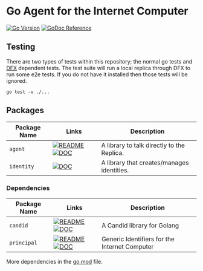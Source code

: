 # Go Agent for the Internet Computer

[![Go Version](https://img.shields.io/github/go-mod/go-version/aviate-labs/agent-go.svg)](https://github.com/aviate-labs/agent-go)
[![GoDoc Reference](https://img.shields.io/badge/godoc-reference-blue.svg)](https://pkg.go.dev/github.com/aviate-labs/agent-go)

## Testing

There are two types of tests within this repository; the normal go tests and [DFX](https://github.com/dfinity/sdk) dependent tests. The test suite will run a local replica through DFX to run some e2e tests. If you do not have it installed then those tests will be ignored.

```shell
go test -v ./...
```

## Packages

| Package Name | Links | Description |
|---|---|---|
| `agent` | [![README](https://img.shields.io/badge/-README-green)](https://github.com/aviate-labs/agent-go) [![DOC](https://img.shields.io/badge/-DOC-blue)](https://pkg.go.dev/github.com/aviate-labs/agent-go) | A library to talk directly to the Replica. |  
| `identity` | [![DOC](https://img.shields.io/badge/-DOC-blue)](https://pkg.go.dev/github.com/aviate-labs/agent-go/identity) | A library that creates/manages identities. |

### Dependencies

| Package Name | Links | Description |
|---|---|---|
| `candid` | [![README](https://img.shields.io/badge/-README-green)](https://github.com/aviate-labs/candid-go) [![DOC](https://img.shields.io/badge/-DOC-blue)](https://pkg.go.dev/github.com/aviate-labs/candid-go) | A Candid library for Golang |
| `principal` | [![README](https://img.shields.io/badge/-README-green)](https://github.com/aviate-labs/principal-go) [![DOC](https://img.shields.io/badge/-DOC-blue)](https://pkg.go.dev/github.com/aviate-labs/principal-go) | Generic Identifiers for the Internet Computer |

More dependencies in the [go.mod](./go.mod) file.
